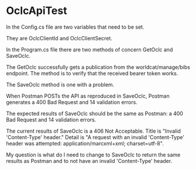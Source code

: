 # OclcApiTest
In the Config.cs file are two variables that need to be set.

They are OclcClientId and OclcClientSecret.

In the Program.cs file there are two methods of concern GetOclc and SaveOclc.

The GetOclc successfully gets a publication from the worldcat/manage/bibs endpoint.
The method is to verify that the received bearer token works.

The SaveOclc method is one with a problem.

When Postman POSTs the API as reproduced in SaveOclc, Postman generates a 400 Bad Request and 14 validation errors.

The expected results of SaveOclc should be the same as Postman: a 400 Bad Request and 14 validation errors.

The current results of SaveOclc is a 406 Not Acceptable.
Title is "Invalid 'Content-Type' header."
Detail is "A request with an invalid 'Content-Type' header was attempted: application/marcxml+xml; charset=utf-8".

My question is what do I need to change to SaveOclc to return the same results as Postman and to not have an invalid 'Content-Type' header.
